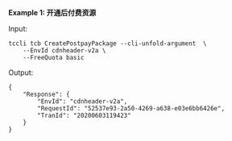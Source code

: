 **Example 1: 开通后付费资源**



Input: 

```
tccli tcb CreatePostpayPackage --cli-unfold-argument  \
    --EnvId cdnheader-v2a \
    --FreeQuota basic
```

Output: 
```
{
    "Response": {
        "EnvId": "cdnheader-v2a",
        "RequestId": "52537e93-2a50-4269-a638-e03e6bb6426e",
        "TranId": "20200603119423"
    }
}
```

